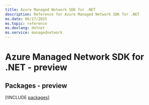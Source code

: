```yaml
---
title: Azure Managed Network SDK for .NET
description: Reference for Azure Managed Network SDK for .NET
ms.date: 06/17/2025
ms.topic: reference
ms.devlang: dotnet
ms.service: managednetwork
---
```

# Azure Managed Network SDK for .NET - preview
## Packages - preview
[!INCLUDE [packages](managed-network-index.md)]
